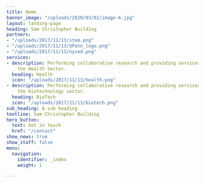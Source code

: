 ```yaml
---
title: Home
banner_image: "/uploads/2020/03/02/image-6.jpg"
layout: landing-page
heading: Sam Christopher Building
partners:
- "/uploads/2017/11/13/stem.png"
- "/uploads/2017/11/13/UPenn_logo.png"
- "/uploads/2017/11/13/nysed.png"
services:
- description: Performing collaborative research and providing services to support
    the Health Sector.
  heading: Health
  icon: "/uploads/2017/11/13/health.png"
- description: Performing collaborative research and providing services to support
    the biotechnology sector.
  heading: BioTech
  icon: "/uploads/2017/11/13/biotech.png"
sub_heading: A sub heading
textline: Sam Christopher Building
hero_button:
  text: Get in touch
  href: "/contact"
show_news: true
show_staff: false
menu:
  navigation:
    identifier: _index
    weight: 1

---
```

